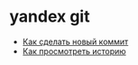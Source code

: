# yandex git
- [Как сделать новый коммит](./commmit_help.md)
- [Как просмотреть историю](./log_help.md)
